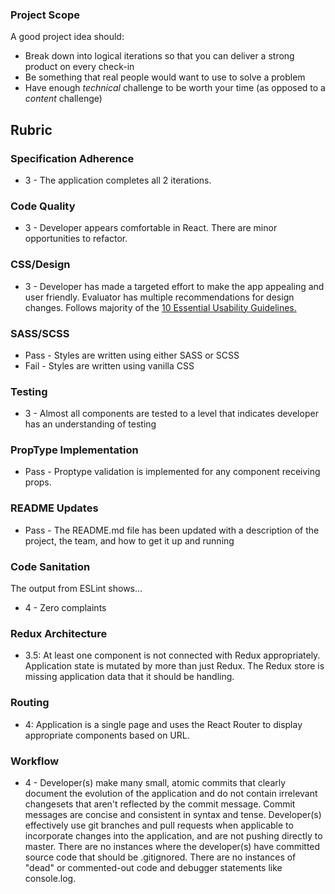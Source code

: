 ### Project Scope

A good project idea should:

* Break down into logical iterations so that you can deliver a strong product on every check-in
* Be something that real people would want to use to solve a problem
* Have enough *technical* challenge to be worth your time (as opposed to a *content* challenge)

## Rubric

### Specification Adherence

- 3 - The application completes all 2 iterations.

### Code Quality

- 3 - Developer appears comfortable in React. There are minor opportunities to refactor.

### CSS/Design

- 3 - Developer has made a targeted effort to make the app appealing and user friendly. Evaluator has multiple recommendations for design changes. Follows majority of the [10 Essential Usability Guidelines.](https://speckyboy.com/10-essential-web-application-usability-guidelines/)

### SASS/SCSS

- Pass - Styles are written using either SASS or SCSS
- Fail - Styles are written using vanilla CSS

### Testing

- 3 - Almost all components are tested to a level that indicates developer has an understanding of testing

### PropType Implementation

- Pass - Proptype validation is implemented for any component receiving props.

### README Updates

- Pass - The README.md file has been updated with a description of the project, the team, and how to get it up and
  running

### Code Sanitation

The output from ESLint shows…

* 4 - Zero complaints

### Redux Architecture

* 3.5: At least one component is not connected with Redux appropriately. Application state is mutated by more than just Redux. The Redux store is missing application data that it should be handling.

### Routing

* 4: Application is a single page and uses the React Router to display appropriate components based on URL.

### Workflow

- 4 - Developer(s) make many small, atomic commits that clearly document the evolution of the application and do not contain irrelevant changesets that aren't reflected by the commit message. Commit messages are concise and consistent in syntax and tense. Developer(s) effectively use git branches and pull requests when applicable to incorporate changes into the application, and are not pushing directly to master. There are no instances where the developer(s) have committed source code that should be .gitignored. There are no instances of "dead" or commented-out code and debugger statements like console.log.

